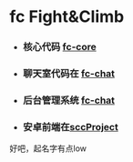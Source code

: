 # fc Fight&Climb

* ###  核心代码     [fc-core](https://github.com/Sujia2019/fc/tree/master/fc-core)

* ###  聊天室代码在 [fc-chat](https://github.com/Sujia2019/fc/tree/master/fc-chat)

* ###  后台管理系统 [fc-chat](https://github.com/Sujia2019/fc/tree/master/fc-cms)

* ###  安卓前端在[sccProject](https://github.com/Sujia2019/sccProject)



好吧，起名字有点low
